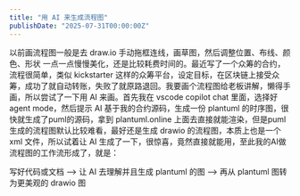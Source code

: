 ```yaml
---
title: "用 AI 来生成流程图"
publishDate: "2025-07-31T00:00:00Z"
---
```


以前画流程图一般是去 draw.io 手动拖框连线，画草图，然后调整位置、布线、颜色、形状 一点一点慢慢美化，还是比较耗费时间的。最近写了一个众筹的合约，流程很简单，类似 kickstarter 这样的众筹平台，设定目标，在区块链上接受众筹，成功了就自动转账，失败了就原路退回。我要画个流程图给老板讲解，懒得手画，所以尝试了一下用 AI 来画。首先我在 vscode copilot chat 里面，选择好 agent mode，然后提示 AI 基于我的合约源码，生成一份 plantuml 的时序图，很快就生成了puml的源码，拿到 plantuml.online 上面去直接就能渲染，但是puml生成的流程图默认比较难看，最好还是生成 drawio 的流程图，本质上也是一个 xml 文件，所以试着让 AI 生成了一下，很惊喜，竟然直接就能用，至此我的AI做流程图的工作流形成了，就是：

写好代码或文档 --> 让 AI 去理解并且生成 plantuml 的图 --> 再从 plantuml 图转为更美观的 drawio 图

